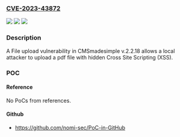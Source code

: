 ### [CVE-2023-43872](https://cve.mitre.org/cgi-bin/cvename.cgi?name=CVE-2023-43872)
![](https://img.shields.io/static/v1?label=Product&message=n%2Fa&color=blue)
![](https://img.shields.io/static/v1?label=Version&message=n%2Fa&color=blue)
![](https://img.shields.io/static/v1?label=Vulnerability&message=n%2Fa&color=brighgreen)

### Description

A File upload vulnerability in CMSmadesimple v.2.2.18 allows a local attacker to upload a pdf file with hidden Cross Site Scripting (XSS).

### POC

#### Reference
No PoCs from references.

#### Github
- https://github.com/nomi-sec/PoC-in-GitHub

